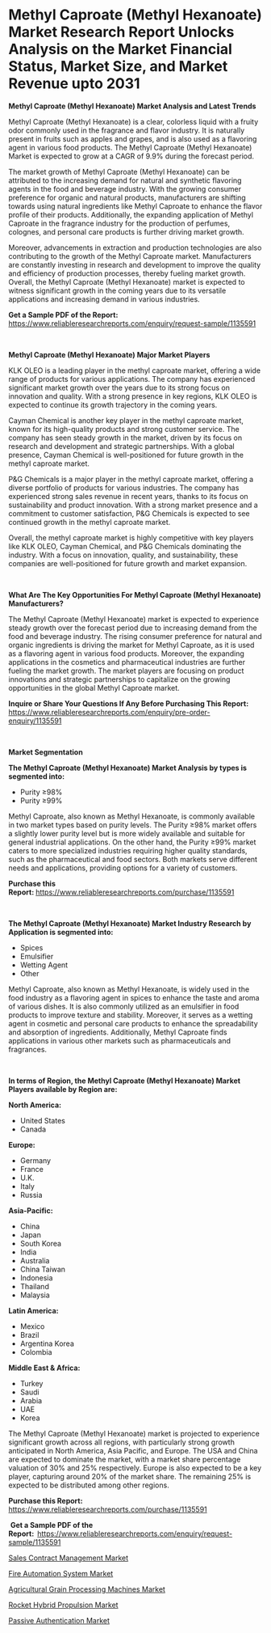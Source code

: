 <p><h1>Methyl Caproate (Methyl Hexanoate) Market Research Report Unlocks Analysis on the Market Financial Status, Market Size, and Market Revenue upto 2031</h1></p><p><strong>Methyl Caproate (Methyl Hexanoate) Market Analysis and Latest Trends</strong></p>
<p><p>Methyl Caproate (Methyl Hexanoate) is a clear, colorless liquid with a fruity odor commonly used in the fragrance and flavor industry. It is naturally present in fruits such as apples and grapes, and is also used as a flavoring agent in various food products. The Methyl Caproate (Methyl Hexanoate) Market is expected to grow at a CAGR of 9.9% during the forecast period.</p><p>The market growth of Methyl Caproate (Methyl Hexanoate) can be attributed to the increasing demand for natural and synthetic flavoring agents in the food and beverage industry. With the growing consumer preference for organic and natural products, manufacturers are shifting towards using natural ingredients like Methyl Caproate to enhance the flavor profile of their products. Additionally, the expanding application of Methyl Caproate in the fragrance industry for the production of perfumes, colognes, and personal care products is further driving market growth.</p><p>Moreover, advancements in extraction and production technologies are also contributing to the growth of the Methyl Caproate market. Manufacturers are constantly investing in research and development to improve the quality and efficiency of production processes, thereby fueling market growth. Overall, the Methyl Caproate (Methyl Hexanoate) market is expected to witness significant growth in the coming years due to its versatile applications and increasing demand in various industries.</p></p>
<p><strong>Get a Sample PDF of the Report:&nbsp;</strong> <a href="https://www.reliableresearchreports.com/enquiry/request-sample/1135591">https://www.reliableresearchreports.com/enquiry/request-sample/1135591</a></p>
<p>&nbsp;</p>
<p><strong>Methyl Caproate (Methyl Hexanoate) Major Market Players</strong></p>
<p><p>KLK OLEO is a leading player in the methyl caproate market, offering a wide range of products for various applications. The company has experienced significant market growth over the years due to its strong focus on innovation and quality. With a strong presence in key regions, KLK OLEO is expected to continue its growth trajectory in the coming years.</p><p>Cayman Chemical is another key player in the methyl caproate market, known for its high-quality products and strong customer service. The company has seen steady growth in the market, driven by its focus on research and development and strategic partnerships. With a global presence, Cayman Chemical is well-positioned for future growth in the methyl caproate market.</p><p>P&G Chemicals is a major player in the methyl caproate market, offering a diverse portfolio of products for various industries. The company has experienced strong sales revenue in recent years, thanks to its focus on sustainability and product innovation. With a strong market presence and a commitment to customer satisfaction, P&G Chemicals is expected to see continued growth in the methyl caproate market.</p><p>Overall, the methyl caproate market is highly competitive with key players like KLK OLEO, Cayman Chemical, and P&G Chemicals dominating the industry. With a focus on innovation, quality, and sustainability, these companies are well-positioned for future growth and market expansion.</p></p>
<p>&nbsp;</p>
<p><strong>What Are The Key Opportunities For Methyl Caproate (Methyl Hexanoate) Manufacturers?</strong></p>
<p><p>The Methyl Caproate (Methyl Hexanoate) market is expected to experience steady growth over the forecast period due to increasing demand from the food and beverage industry. The rising consumer preference for natural and organic ingredients is driving the market for Methyl Caproate, as it is used as a flavoring agent in various food products. Moreover, the expanding applications in the cosmetics and pharmaceutical industries are further fueling the market growth. The market players are focusing on product innovations and strategic partnerships to capitalize on the growing opportunities in the global Methyl Caproate market.</p></p>
<p><strong>Inquire or Share Your Questions If Any Before Purchasing This Report:</strong> <a href="https://www.reliableresearchreports.com/enquiry/pre-order-enquiry/1135591">https://www.reliableresearchreports.com/enquiry/pre-order-enquiry/1135591</a></p>
<p>&nbsp;</p>
<p><strong>Market Segmentation</strong></p>
<p><strong>The Methyl Caproate (Methyl Hexanoate) Market Analysis by types is segmented into:</strong></p>
<p><ul><li>Purity ≥98%</li><li>Purity ≥99%</li></ul></p>
<p><p>Methyl Caproate, also known as Methyl Hexanoate, is commonly available in two market types based on purity levels. The Purity ≥98% market offers a slightly lower purity level but is more widely available and suitable for general industrial applications. On the other hand, the Purity ≥99% market caters to more specialized industries requiring higher quality standards, such as the pharmaceutical and food sectors. Both markets serve different needs and applications, providing options for a variety of customers.</p></p>
<p><strong>Purchase this Report:&nbsp;</strong><a href="https://www.reliableresearchreports.com/purchase/1135591">https://www.reliableresearchreports.com/purchase/1135591</a></p>
<p>&nbsp;</p>
<p><strong>The Methyl Caproate (Methyl Hexanoate) Market Industry Research by Application is segmented into:</strong></p>
<p><ul><li>Spices</li><li>Emulsifier</li><li>Wetting Agent</li><li>Other</li></ul></p>
<p><p>Methyl Caproate, also known as Methyl Hexanoate, is widely used in the food industry as a flavoring agent in spices to enhance the taste and aroma of various dishes. It is also commonly utilized as an emulsifier in food products to improve texture and stability. Moreover, it serves as a wetting agent in cosmetic and personal care products to enhance the spreadability and absorption of ingredients. Additionally, Methyl Caproate finds applications in various other markets such as pharmaceuticals and fragrances.</p></p>
<p>&nbsp;</p>
<p><strong>In terms of Region, the Methyl Caproate (Methyl Hexanoate) Market Players available by Region are:</strong></p>
<p>
    <p> <strong> North America: </strong>
        <ul>
            <li>United States</li>
            <li>Canada</li>
        </ul>
        </p> 
    <p> <strong> Europe: </strong>
        <ul>
            <li>Germany</li>
            <li>France</li>
            <li>U.K.</li>
            <li>Italy</li>
            <li>Russia</li>
        </ul>
        </p> 
    <p> <strong> Asia-Pacific: </strong>
        <ul>
            <li>China</li>
            <li>Japan</li>
            <li>South Korea</li>
            <li>India</li>
            <li>Australia</li>
            <li>China Taiwan</li>
            <li>Indonesia</li>
            <li>Thailand</li>
            <li>Malaysia</li>
        </ul>
        </p> 
    <p> <strong> Latin America: </strong>
        <ul>
            <li>Mexico</li>
            <li>Brazil</li>
            <li>Argentina Korea</li>
            <li>Colombia</li>
        </ul>
        </p> 
    <p> <strong> Middle East & Africa: </strong>
        <ul>
            <li>Turkey</li>
            <li>Saudi</li>
            <li>Arabia</li>
            <li>UAE</li>
            <li>Korea</li>
        </ul>
    </p>
    </p>
<p><p>The Methyl Caproate (Methyl Hexanoate) market is projected to experience significant growth across all regions, with particularly strong growth anticipated in North America, Asia Pacific, and Europe. The USA and China are expected to dominate the market, with a market share percentage valuation of 30% and 25% respectively. Europe is also expected to be a key player, capturing around 20% of the market share. The remaining 25% is expected to be distributed among other regions.</p></p>
<p><strong>Purchase this Report: </strong><a href="https://www.reliableresearchreports.com/purchase/1135591">https://www.reliableresearchreports.com/purchase/1135591</a></p>
<p>&nbsp;<strong>Get a Sample PDF of the Report:&nbsp;&nbsp;</strong><a href="https://www.reliableresearchreports.com/enquiry/request-sample/1135591">https://www.reliableresearchreports.com/enquiry/request-sample/1135591</a></p>
<p><strong></strong></p>
<p><p><a href="https://medium.com/@andrewhills1925/sales-contract-management-market-exploring-market-share-market-trends-and-future-growth-9e48716677f3">Sales Contract Management Market</a></p><p><a href="https://medium.com/@margaretlee84/fire-automation-system-market-size-cagr-trends-2024-2030-25eb44877429">Fire Automation System Market</a></p><p><a href="https://github.com/RoccoManning/Market-Research-Report-List-3/blob/main/agricultural-grain-processing-machines-market.md">Agricultural Grain Processing Machines Market</a></p><p><a href="https://github.com/gulaimolin/Market-Research-Report-List-3/blob/main/rocket-hybrid-propulsion-market.md">Rocket Hybrid Propulsion Market</a></p><p><a href="https://medium.com/@margaretlee84/passive-authentication-market-analysis-its-cagr-market-segmentation-and-global-industry-overview-552fa322a4be">Passive Authentication Market</a></p></p>